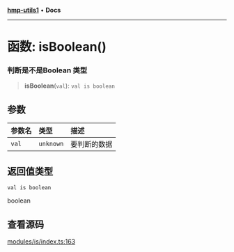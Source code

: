 [**hmp-utils1**](../README.md) • **Docs**

***

# 函数: isBoolean()

### 判断是不是Boolean 类型

> **isBoolean**(`val`): `val is boolean`

## 参数

| 参数名 | 类型 | 描述 |
| :------ | :------ | :------ |
| `val` | `unknown` | 要判断的数据 |

## 返回值类型

`val is boolean`

boolean

## 查看源码

[modules/is/index.ts:163](https://github.com/hmp1049127947/hmp-utils/blob/dee7627dd7f5e043cd0494e8f8fdc05ccdb65423/src/modules/is/index.ts#L163)
